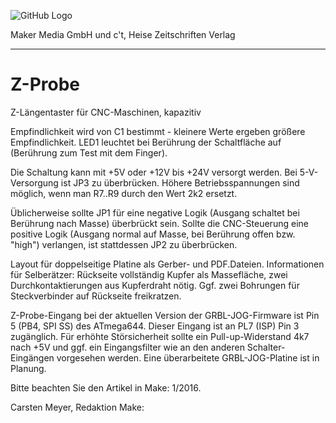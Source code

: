 ![GitHub Logo](http://www.heise.de/make/icons/make_logo.png)

Maker Media GmbH und c't, Heise Zeitschriften Verlag

***

# Z-Probe
Z-Längentaster für CNC-Maschinen, kapazitiv

Empfindlichkeit wird von C1 bestimmt - kleinere Werte ergeben größere Empfindlichkeit. LED1 leuchtet bei Berührung der Schaltfläche auf (Berührung zum Test mit dem Finger). 

Die Schaltung kann mit +5V oder +12V bis +24V versorgt werden. Bei 5-V-Versorgung ist JP3 zu überbrücken. Höhere Betriebsspannungen sind möglich, wenn man R7..R9 durch den Wert 2k2 ersetzt.

Üblicherweise sollte JP1 für eine negative Logik (Ausgang schaltet bei Berührung nach Masse) überbrückt sein. Sollte die CNC-Steuerung eine positive Logik (Ausgang normal auf Masse, bei Berührung offen bzw. "high") verlangen, ist stattdessen JP2 zu überbrücken.

Layout für doppelseitige Platine als Gerber- und PDF.Dateien. Informationen für Selberätzer: Rückseite vollständig Kupfer als Massefläche, zwei Durchkontaktierungen aus Kupferdraht nötig. Ggf. zwei Bohrungen für Steckverbinder auf Rückseite freikratzen.

Z-Probe-Eingang bei der aktuellen Version der GRBL-JOG-Firmware ist Pin 5 (PB4, SPI SS) des ATmega644. Dieser Eingang ist an PL7 (ISP) Pin 3 zugänglich. Für erhöhte Störsicherheit sollte ein Pull-up-Widerstand 4k7 nach +5V und ggf. ein Eingangsfilter wie an den anderen Schalter-Eingängen vorgesehen werden. Eine überarbeitete GRBL-JOG-Platine ist in Planung.

Bitte beachten Sie den Artikel in Make: 1/2016.

Carsten Meyer, Redaktion Make:
